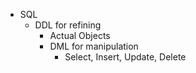 - SQL
	- DDL for refining 
		- Actual Objects
		- DML  for manipulation 
			- Select, Insert, Update, Delete